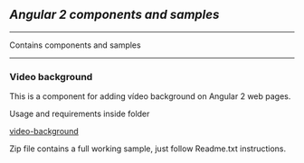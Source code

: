## ***Angular 2 components and samples***
---
Contains components and samples

---
### Video background
This is a component for adding vídeo background on Angular 2 web pages.

Usage and requirements inside folder

[video-background](https://github.com/jlinhares/ng2samples/tree/master/video-background)

Zip file contains a full working sample, just follow Readme.txt instructions.

